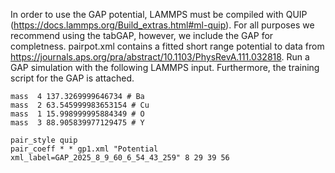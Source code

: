 In order to use the GAP potential, LAMMPS must be compiled with QUIP (https://docs.lammps.org/Build_extras.html#ml-quip). For all purposes we recommend using the tabGAP, however, we include the GAP for completness. pairpot.xml contains a fitted short range potential to data from https://journals.aps.org/pra/abstract/10.1103/PhysRevA.111.032818. Run a GAP simulation with the following LAMMPS input. Furthermore, the training script for the GAP is attached.
```
mass  4 137.3269999646734 # Ba
mass  2 63.545999983653154 # Cu
mass  1 15.998999995884349 # O
mass  3 88.905839977129475 # Y

pair_style quip
pair_coeff * * gp1.xml "Potential xml_label=GAP_2025_8_9_60_6_54_43_259" 8 29 39 56

```
